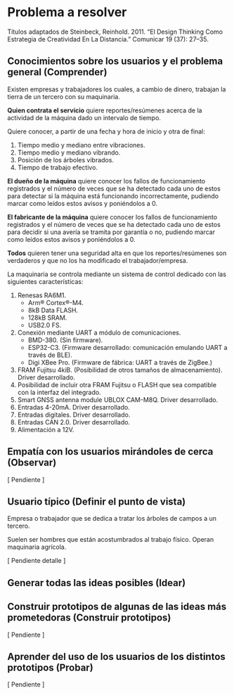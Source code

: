 # Problema a resolver

Títulos adaptados de Steinbeck, Reinhold. 2011. “El Design Thinking Como
Estrategia de Creatividad En La Distancia.” Comunicar 19 (37): 27–35.

## Conocimientos sobre los usuarios y el problema general (Comprender)

Existen empresas y trabajadores los cuales, a cambio de dinero, trabajan la
tierra de un tercero con su maquinaria.

**Quien contrata el servicio** quiere reportes/resúmenes acerca de la actividad
de la máquina dado un intervalo de tiempo.

Quiere conocer, a partir de una fecha y hora de inicio y otra de final:

1. Tiempo medio y mediano entre vibraciones.
1. Tiempo medio y mediano vibrando.
1. Posición de los árboles vibrados.
1. Tiempo de trabajo efectivo.

**El dueño de la máquina** quiere conocer los fallos de funcionamiento
registrados y el número de veces que se ha detectado cada uno de estos para
detectar si la máquina está funcionando incorrectamente, pudiendo marcar como
leídos estos avisos y poniéndolos a 0.

**El fabricante de la máquina** quiere conocer los fallos de funcionamiento
registrados y el número de veces que se ha detectado cada uno de estos para
decidir si una avería se tramita por garantía o no, pudiendo marcar como leídos
estos avisos y poniéndolos a 0.

**Todos** quieren tener una seguridad alta en que los reportes/resúmenes son
verdaderos y que no los ha modificado el trabajador/empresa.

La maquinaria se controla mediante un sistema de control dedicado con las
siguientes características:

1. Renesas RA6M1.
    - Arm® Cortex®-M4.
    - 8kB Data FLASH.
    - 128kB SRAM.
    - USB2.0 FS.
1. Conexión mediante UART a módulo de comunicaciones.
    - BMD-380. (Sin firmware).
    - ESP32-C3. (Firmware desarrollado: comunicación emulando UART a través de
        BLE).
    - Digi XBee Pro. (Firmware de fábrica: UART a través de ZigBee.)
1. FRAM Fujitsu 4kiB. (Posibilidad de otros tamaños de almacenamiento). Driver
   desarrollado.
1. Posibilidad de incluir otra FRAM Fujitsu o FLASH que sea compatible con la
   interfaz del integrado.
1. Smart GNSS antenna module UBLOX CAM-M8Q. Driver desarrollado.
1. Entradas 4-20mA. Driver desarrollado.
1. Entradas digitales. Driver desarrollado.
1. Entradas CAN 2.0. Driver desarrollado.
1. Alimentación a 12V.

## Empatía con los usuarios mirándoles de cerca (Observar)

[ Pendiente ]

## Usuario típico (Definir el punto de vista)

Empresa o trabajador que se dedica a tratar los árboles de campos a un tercero.

Suelen ser hombres que están acostumbrados al trabajo físico. Operan maquinaria
agrícola.

[ Pendiente detalle ]

## Generar todas las ideas posibles (Idear)

## Construir prototipos de algunas de las ideas más prometedoras (Construir prototipos)

[ Pendiente ]

## Aprender del uso de los usuarios de los distintos prototipos (Probar)

[ Pendiente ]
